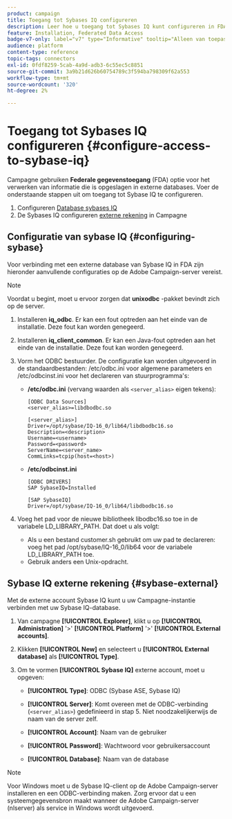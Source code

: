 ```yaml
---
product: campaign
title: Toegang tot Sybases IQ configureren
description: Leer hoe u toegang tot Sybases IQ kunt configureren in FDA
feature: Installation, Federated Data Access
badge-v7-only: label="v7" type="Informative" tooltip="Alleen van toepassing op Campaign Classic v7"
audience: platform
content-type: reference
topic-tags: connectors
exl-id: 0fdf8259-5cab-4a9d-adb3-6c55ec5c8851
source-git-commit: 3a9b21d626b60754789c3f594ba798309f62a553
workflow-type: tm+mt
source-wordcount: '320'
ht-degree: 2%

---
```


# Toegang tot Sybases IQ configureren {#configure-access-to-sybase-iq}



Campagne gebruiken **Federale gegevenstoegang** (FDA) optie voor het verwerken van informatie die is opgeslagen in externe databases. Voer de onderstaande stappen uit om toegang tot Sybase IQ te configureren.

1. Configureren [Database sybases IQ](#configuring-sybase)
1. De Sybases IQ configureren [externe rekening](#sybase-external) in Campagne

## Configuratie van sybase IQ {#configuring-sybase}

Voor verbinding met een externe database van Sybase IQ in FDA zijn hieronder aanvullende configuraties op de Adobe Campaign-server vereist.

>[!NOTE]
>
>Voordat u begint, moet u ervoor zorgen dat **unixodbc** -pakket bevindt zich op de server.

1. Installeren **iq_odbc**. Er kan een fout optreden aan het einde van de installatie. Deze fout kan worden genegeerd.

1. Installeren **iq_client_common**. Er kan een Java-fout optreden aan het einde van de installatie. Deze fout kan worden genegeerd.

1. Vorm het ODBC bestuurder. De configuratie kan worden uitgevoerd in de standaardbestanden: /etc/odbc.ini voor algemene parameters en /etc/odbcinst.ini voor het declareren van stuurprogramma&#39;s:

   * **/etc/odbc.ini** (vervang waarden als `<server_alias>` eigen tekens):

     ```
     [ODBC Data Sources]
     <server_alias>=libdbodbc.so
     
     [<server_alias>]
     Driver=/opt/sybase/IQ-16_0/lib64/libdbodbc16.so
     Description=<description>
     Username=<username>
     Password=<password>
     ServerName=<server_name>
     CommLinks=tcpip(host=<host>)
     ```

   * **/etc/odbcinst.ini**

     ```
     [ODBC DRIVERS]
     SAP SybaseIQ=Installed
     
     [SAP SybaseIQ]
     Driver=/opt/sybase/IQ-16_0/lib64/libdbodbc16.so
     ```

1. Voeg het pad voor de nieuwe bibliotheek libodbc16.so toe in de variabele LD_LIBRARY_PATH. Dat doet u als volgt:

   * Als u een bestand customer.sh gebruikt om uw pad te declareren: voeg het pad /opt/sybase/IQ-16_0/lib64 voor de variabele LD_LIBRARY_PATH toe.
   * Gebruik anders een Unix-opdracht.

## Sybase IQ externe rekening {#sybase-external}

Met de externe account Sybase IQ kunt u uw Campagne-instantie verbinden met uw Sybase IQ-database.

1. Van campagne **[!UICONTROL Explorer]**, klikt u op **[!UICONTROL Administration]** &#39;>&#39; **[!UICONTROL Platform]** &#39;>&#39; **[!UICONTROL External accounts]**.

1. Klikken **[!UICONTROL New]** en selecteert u **[!UICONTROL External database]** als **[!UICONTROL Type]**.

1. Om te vormen **[!UICONTROL Sybase IQ]** externe account, moet u opgeven:

   * **[!UICONTROL Type]**: ODBC (Sybase ASE, Sybase IQ)

   * **[!UICONTROL Server]**: Komt overeen met de ODBC-verbinding (`<server_alias>`) gedefinieerd in stap 5. Niet noodzakelijkerwijs de naam van de server zelf.

   * **[!UICONTROL Account]**: Naam van de gebruiker

   * **[!UICONTROL Password]**: Wachtwoord voor gebruikersaccount

   * **[!UICONTROL Database]**: Naam van de database

>[!NOTE]
>
>Voor Windows moet u de Sybase IQ-client op de Adobe Campaign-server installeren en een ODBC-verbinding maken. Zorg ervoor dat u een systeemgegevensbron maakt wanneer de Adobe Campaign-server (nlserver) als service in Windows wordt uitgevoerd.
